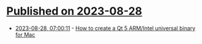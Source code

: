 # [Published on 2023-08-28](index.md)

* [2023-08-28, 07:00:11](https://lobste.rs/s/uaaqml/how_create_qt_5_arm_intel_universal_binary) - [How to create a Qt 5 ARM/Intel universal binary for Mac](https://www.downtowndougbrown.com/2023/08/how-to-create-a-qt-5-arm-intel-universal-binary-for-mac/)
